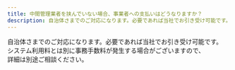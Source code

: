 ```yaml
---
title: 中間管理業者を挟んでいない場合、事業者への支払いはどうなりますか？
description: 自治体さまでのご対応になります。必要であれば当社でお引き受け可能です。
---
```


自治体さまでのご対応になります。必要であれば当社でお引き受け可能です。  
システム利用料とは別に事務手数料が発生する場合がございますので、  
詳細は別途ご相談ください。 